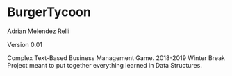 # BurgerTycoon
Adrian Melendez Relli

Version 0.01

Complex Text-Based Business Management Game. 2018-2019 Winter Break Project meant to put together everything learned in Data Structures.
